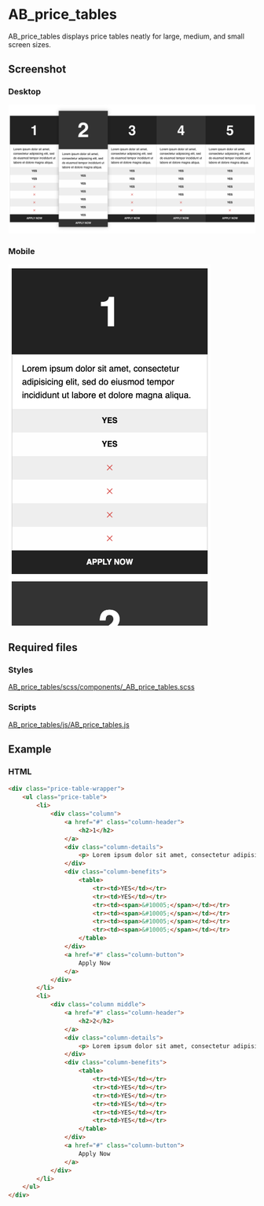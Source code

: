 AB_price_tables
==========

AB_price_tables displays price tables neatly for large, medium, and small screen sizes.

## Screenshot

### Desktop
![Screenshot](/screenshot-desktop.png?raw=true)

### Mobile
![Screenshot](/screenshot-mobile.png?raw=true)

## Required files

### Styles
[AB_price_tables/scss/components/_AB_price_tables.scss](https://github.com/andybeckmann/AB_price_tables/blob/master/scss/components/_AB_price_tables.scss)

### Scripts
[AB_price_tables/js/AB_price_tables.js](https://github.com/andybeckmann/AB_price_tables/blob/master/js/AB_price_tables.js)

## Example

### HTML
```html
<div class="price-table-wrapper">
    <ul class="price-table">
        <li>
            <div class="column">
                <a href="#" class="column-header">
                    <h2>1</h2>
                </a>
                <div class="column-details">
                    <p> Lorem ipsum dolor sit amet, consectetur adipisicing elit, sed do eiusmod tempor incididunt ut labore et dolore magna aliqua.</p>
                </div>
                <div class="column-benefits">
                    <table>
                        <tr><td>YES</td></tr>
                        <tr><td>YES</td></tr>
                        <tr><td><span>&#10005;</span></td></tr>
                        <tr><td><span>&#10005;</span></td></tr>
                        <tr><td><span>&#10005;</span></td></tr>
                        <tr><td><span>&#10005;</span></td></tr>
                    </table>
                </div>
                <a href="#" class="column-button">
                    Apply Now
                </a>
            </div>
        </li>
        <li>
            <div class="column middle">
                <a href="#" class="column-header">
                    <h2>2</h2>
                </a>
                <div class="column-details">
                    <p> Lorem ipsum dolor sit amet, consectetur adipisicing elit, sed do eiusmod tempor incididunt ut labore et dolore magna aliqua.</p>
                </div>
                <div class="column-benefits">
                    <table>
                        <tr><td>YES</td></tr>
                        <tr><td>YES</td></tr>
                        <tr><td>YES</td></tr>
                        <tr><td>YES</td></tr>
                        <tr><td>YES</td></tr>
                        <tr><td>YES</td></tr>
                    </table>
                </div>
                <a href="#" class="column-button">
                    Apply Now
                </a>
            </div>
        </li>
    </ul>
</div>
```